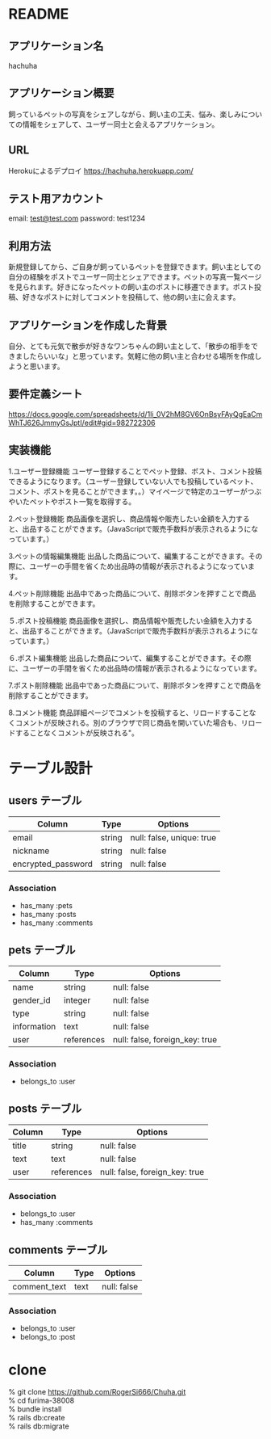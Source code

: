 # README

## アプリケーション名

hachuha

## アプリケーション概要

飼っているペットの写真をシェアしながら、飼い主の工夫、悩み、楽しみについての情報をシェアして、ユーザー同士と会えるアプリケーション。

## URL

Herokuによるデプロイ
https://hachuha.herokuapp.com/

## テスト用アカウント

email: test@test.com
password: test1234

## 利用方法

新規登録してから、ご自身が飼っているペットを登録できます。飼い主としての自分の経験をポストでユーザー同士とシェアできます。ペットの写真一覧ページを見られます。好きになったペットの飼い主のポストに移遷できます。ポスト投稿、好きなポストに対してコメントを投稿して、他の飼い主に会えます。

## アプリケーションを作成した背景

自分、とても元気で散歩が好きなワンちゃんの飼い主として、「散歩の相手をできましたらいいな」と思っています。気軽に他の飼い主と合わせる場所を作成しようと思います。

## 要件定義シート

https://docs.google.com/spreadsheets/d/1li_0V2hM8GV6OnBsyFAyQgEaCmWhTJ626JmmyGsJptI/edit#gid=982722306

## 実装機能

1.ユーザー登録機能
ユーザー登録することでペット登録、ポスト、コメント投稿できるようになります。（ユーザー登録していない人でも投稿しているペット、コメント、ポストを見ることができます。。）マイページで特定のユーザーがつぶやいたペットやポスト一覧を取得する。

2.ペット登録機能
商品画像を選択し、商品情報や販売したい金額を入力すると、出品することができます。（JavaScriptで販売手数料が表示されるようになっています。）

3.ペットの情報編集機能
出品した商品について、編集することができます。その際に、ユーザーの手間を省くため出品時の情報が表示されるようになっています。

4.ペット削除機能
出品中であった商品について、削除ボタンを押すことで商品を削除することができます。

５.ポスト投稿機能
商品画像を選択し、商品情報や販売したい金額を入力すると、出品することができます。（JavaScriptで販売手数料が表示されるようになっています。）

６.ポスト編集機能
出品した商品について、編集することができます。その際に、ユーザーの手間を省くため出品時の情報が表示されるようになっています。

7.ポスト削除機能
出品中であった商品について、削除ボタンを押すことで商品を削除することができます。

8.コメント機能
商品詳細ページでコメントを投稿すると、リロードすることなくコメントが反映される。別のブラウザで同じ商品を開いていた場合も、リロードすることなくコメントが反映される"。

# テーブル設計

## users テーブル

| Column             | Type   | Options                   |
| ------------------ | ------ | --------------------------|
| email              | string | null: false, unique: true |
| nickname           | string | null: false               |
| encrypted_password | string | null: false               |

### Association

- has_many :pets
- has_many :posts
- has_many :comments

## pets テーブル

| Column           | Type       | Options                        |
| ---------------- | ------     | -------------------------------|
| name             | string     | null: false                    |
| gender_id        | integer    | null: false                    |
| type             | string     | null: false                    |
| information      | text       | null: false                    |
| user             | references | null: false, foreign_key: true |

### Association

- belongs_to :user

## posts テーブル

| Column     | Type       | Options                        |
| ---------- | ---------- | ------------------------------ |
| title      | string     | null: false                    |
| text       | text       | null: false                    |
| user       | references | null: false, foreign_key: true |


### Association

- belongs_to :user
- has_many   :comments

## comments テーブル

| Column             | Type       | Options                        |
| ------------------ | ---------- | -------------------------------|
| comment_text       | text       | null: false                    |


### Association

- belongs_to :user
- belongs_to :post

# clone

% git clone  https://github.com/RogerSi666/Chuha.git <br>
% cd furima-38008 <br>
% bundle install <br>
% rails db:create <br>
% rails db:migrate